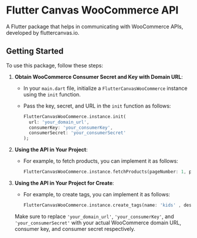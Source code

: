 # Flutter Canvas WooCommerce API

A Flutter package that helps in communicating with WooCommerce APIs, developed by fluttercanvas.io.

## Getting Started

To use this package, follow these steps:

1. **Obtain WooCommerce Consumer Secret and Key with Domain URL**:

   - In your `main.dart` file, initialize a `FlutterCanvasWooCommerce` instance using the `init` function.
   - Pass the key, secret, and URL in the `init` function as follows:

     ```dart
     FlutterCanvasWooCommerce.instance.init(
       url: 'your_domain_url',
       consumerKey: 'your_consumerKey',
       consumerSecret: 'your_consumerSecret'
     );
     ```

2. **Using the API in Your Project**:

   - For example, to fetch products, you can implement it as follows:

     ```dart
     FlutterCanvasWooCommerce.instance.fetchProducts(pageNumber: 1, perPage: 15);
     ```

3. **Using the API in Your Project for Create**:

   - For example, to create tags, you can implement it as follows:

     ```dart
     FlutterCanvasWooCommerce.instance.create_tags(name: 'kids' , description: 'clothing for kids' );
     ```

   Make sure to replace `'your_domain_url'`, `'your_consumerKey'`, and `'your_consumerSecret'` with your actual WooCommerce domain URL, consumer key, and consumer secret respectively.
